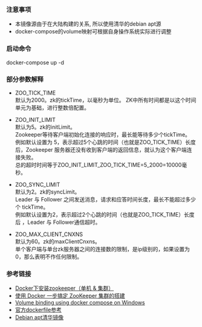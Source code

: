 ### 注意事项
- 本镜像源由于在大陆构建的关系, 所以使用清华的debian apt源  
- docker-compose的volume映射可根据自身操作系统实际进行调整  

### 启动命令
docker-compose up -d

### 部分参数解释  
- ZOO_TICK_TIME   
  默认为2000。zk的tickTime，以毫秒为单位。
  ZK中所有时间都是以这个时间单元为基础，进行整数倍配置。

- ZOO_INIT_LIMIT   
  默认为5。zk的initLimit。  
  Zookeeper等待客户端初始化连接的响应时，最长能等待多少个tickTime。  
  例如默认设置为 5，表示超过5个心跳的时间（也就是ZOO_TICK_TIME）长度后，Zookeeper 服务器还没有收到客户端的返回信息，就认为这个客户端连接失败。  
  总的超时时间等于ZOO_INIT_LIMIT_ZOO_TICK_TIME=5_2000=10000毫秒。  

- ZOO_SYNC_LIMIT  
  默认为2。zk的syncLimit。  
  Leader 与 Follower 之间发送消息，请求和应答时间长度，最长不能超过多少个 tickTime。  
  例如默认设置为2，表示超过2个心跳的时间（也就是ZOO_TICK_TIME）长度后 ，Leader 与 Follower通信超时。 

- ZOO_MAX_CLIENT_CNXNS  
  默认为60。zk的maxClientCnxns。  
  单个客户端与单台zk服务器之间的连接数的限制，是ip级别的，如果设置为0，那么表明不作任何限制。

### 参考链接
- [Docker下安装zookeeper（单机 & 集群）](https://www.cnblogs.com/LUA123/p/11428113.html)  
- [使用 Docker 一步搞定 ZooKeeper 集群的搭建](https://www.cnblogs.com/kingkoo/p/8732448.html)  
- [Volume binding using docker compose on Windows](https://stackoverflow.com/questions/41334021/volume-binding-using-docker-compose-on-windows)  
- [官方dockerfile参考](https://github.com/31z4/zookeeper-docker/blob/2373492c6f8e74d3c1167726b19babe8ac7055dd/3.6.2/Dockerfile)  
- [Debian apt清华镜像](https://mirrors.tuna.tsinghua.edu.cn/help/debian/)  

